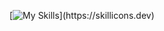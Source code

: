 [![My Skills](https://skillicons.dev/icons?i=html,css,js,react,discord,pug,nodejs,)](https://skillicons.dev)
